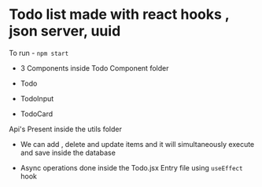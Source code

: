 # Todo list made with react hooks , json server, uuid

To run - `npm start`

- 3 Components inside Todo Component folder

- Todo
- TodoInput
- TodoCard

Api's Present inside the utils folder

- We can add , delete and update items and it will simultaneously execute and save inside the database

- Async operations done inside the Todo.jsx Entry file using `useEffect` hook